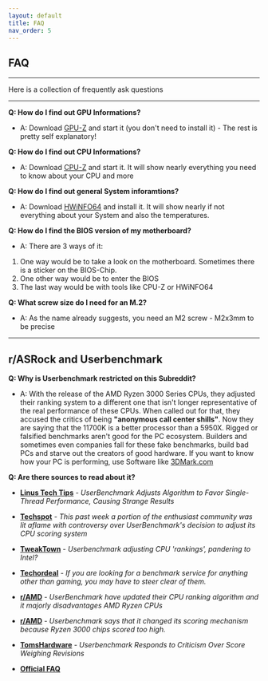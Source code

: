 ```yaml
---
layout: default
title: FAQ
nav_order: 5
---
```

## FAQ

***

Here is a collection of frequently ask questions

***

**Q: How do I find out GPU Informations?**
- A: Download [GPU-Z](https://www.techpowerup.com/gpuz/) and start it (you don't need to install it) - The rest is pretty self explanatory!

**Q: How do I find out CPU Informations?**
- A: Download [CPU-Z](https://www.cpuid.com/softwares/cpu-z.html) and start it. It will show nearly everything you need to know about your CPU and more

**Q: How do I find out general System inforamtions?** 
- A: Download [HWiNFO64](https://www.hwinfo.com/download/) and install it. It will show nearly if not everything about your System and also the temperatures.

**Q: How do I find the BIOS version of my motherboard?**
- A: There are 3 ways of it:  
1. One way would be to take a look on the motherboard. Sometimes there is a sticker on the BIOS-Chip.  
2. One other way would be to enter the BIOS  
3. The last way would be with tools like CPU-Z or HWiNFO64

**Q: What screw size do I need for an M.2?**

- A: As the name already suggests, you need an M2 screw - M2x3mm to be precise

***

## **r/ASRock and Userbenchmark**

**Q: Why is Userbenchmark restricted on this Subreddit?**
- A: With the release of the AMD Ryzen 3000 Series CPUs, they adjusted their ranking system to a different one that isn't longer representative of the real performance of these CPUs. When called out for that, they accused the critics of being **"anonymous call center shills"**. Now they are saying that the 11700K is a better processor than a 5950X. Rigged or falsified benchmarks aren't good for the PC ecosystem. Builders and sometimes even companies fall for these fake benchmarks, build bad PCs and starve out the creators of good hardware. If you want to know how your PC is performing, use Software like [3DMark.com](https://www.3dmark.com/)

**Q: Are there sources to read about it?**

- [**Linus Tech Tips**](https://linustechtips.com/main/topic/1086112-userbenchmark-adjusts-algorthym-to-favor-single-thread-performance-causing-strange-results/) - *UserBenchmark Adjusts Algorithm to Favor Single-Thread Performance, Causing Strange Results*

- [**Techspot**](https://www.techspot.com/news/81176-userbenchmark-offers-explanation-changes-cpu-score-weights.html) - *This past week a portion of the enthusiast community was lit aflame with controversy over UserBenchmark's decision to adjust its CPU scoring system*

- [**TweakTown**](https://www.tweaktown.com/news/66768/userbenchmark-adjusting-cpu-rankings-pandering-intel/index.html) - *Userbenchmark adjusting CPU 'rankings', pandering to Intel?*

- [**Techordeal**](https://techordeal.tech/2019/amd-processors-see-massive-hit-in-userbenchmarks-new-speed-index-calculation/) - *If you are looking for a benchmark service for anything other than gaming, you may have to steer clear of them.*

- [**r/AMD**](https://www.reddit.com/r/Amd/comments/chal0r/psa_use_benchmarkcom_have_updated_their_cpu/) - *UserBenchmark have updated their CPU ranking algorithm and it majorly disadvantages AMD Ryzen CPUs*

- [**r/AMD**](https://www.reddit.com/r/Amd/comments/cil1fi/userbenchmark_says_that_it_changed_its_scoring/) - *Userbenchmark says that it changed its scoring mechanism because Ryzen 3000 chips scored too high.*

- [**TomsHardware**](https://www.tomshardware.com/news/userbenchmark-benchmark-change-criticism-amd-intel,40032.html) - *Userbenchmark Responds to Criticism Over Score Weighing Revisions*

- [**Official FAQ**](https://cpu.userbenchmark.com/Faq/What-is-the-effective-CPU-speed-index/55)
